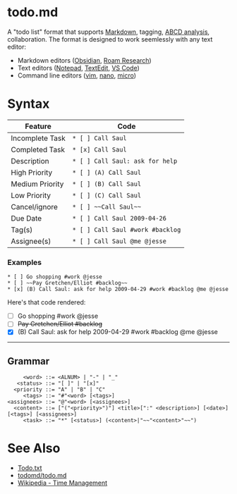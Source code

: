 # todo.md

A "todo list" format that supports [Markdown](https://www.markdownguide.org/), tagging, [ABCD analysis](https://en.wikipedia.org/wiki/Time_management#ABCD_analysis), collaboration. The format is designed to work seemlessly with any text editor:
  * Markdown editors ([Obsidian](https://obsidian.md/), [Roam Research](https://roamresearch.com/))
  * Text editors ([Notepad](https://apps.microsoft.com/store/detail/windows-notepad/9MSMLRH6LZF3?hl=en-us&gl=us), [TextEdit](https://support.apple.com/guide/textedit/welcome/mac), [VS Code](https://code.visualstudio.com/docs/languages/markdown))
  * Command line editors ([vim](https://www.vim.org/), [nano](https://www.nano-editor.org/), [micro](https://micro-editor.github.io/))

# Syntax
| Feature | Code |
| --- | --- |
| Incomplete Task | `* [ ] Call Saul` |
| Completed Task | `* [x] Call Saul` |
| Description | `* [ ] Call Saul: ask for help` |
| High Priority | `* [ ] (A) Call Saul` |
| Medium Priority | `* [ ] (B) Call Saul` |
| Low Priority | `* [ ] (C) Call Saul` |
| Cancel/ignore | `* [ ] ~~Call Saul~~` |
| Due Date | `* [ ] Call Saul 2009-04-26` |
| Tag(s) | `* [ ] Call Saul #work #backlog` |
| Assignee(s) | `* [ ] Call Saul @me @jesse` |

### Examples

```
* [ ] Go shopping #work @jesse
* [ ] ~~Pay Gretchen/Elliot #backlog~~
* [x] (B) Call Saul: ask for help 2009-04-29 #work #backlog @me @jesse
```

Here's that code rendered:
* [ ] Go shopping #work @jesse
* [ ] ~~Pay Gretchen/Elliot #backlog~~
* [x] (B) Call Saul: ask for help 2009-04-29 #work #backlog @me @jesse

---

## Grammar

```
     <word> ::= <ALNUM> | "-" | "_"
   <status> ::= "[ ]" | "[x]"
  <priority ::= "A" | "B" | "C"
     <tags> ::= "#"<word> [<tags>]
<assignees> ::= "@"<word> [<assignees>]
  <content> ::= ["("<priority>")"] <title>[":" <description>] [<date>] [<tags>] [<assignees>]
     <task> ::= "*" [<status>] (<content>|"~~"<content>"~~")
```

# See Also
* [Todo.txt](http://todotxt.org/)
* [todomd/todo.md](https://github.com/todomd/todo.md)
* [Wikipedia - Time Management](https://en.wikipedia.org/wiki/Time_management)
